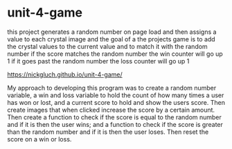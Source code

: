 # unit-4-game
this project generates a random number on page load and then assigns a value to each crystal image
and the goal of a the projects game is to add the crystal values to the current value and to match it with
the random number
if the score matches the random number the win counter will go up 1
if it goes past the random number the loss counter will go up 1

https://nickgluch.github.io/unit-4-game/

My approach to developing this program was to create a random number variable, a win and loss variable to hold the count of how many times a user has won or lost, and a current score to hold and show the users score. Then create images that when clicked increase the score by a certain amount. Then create a function to check if the score is equal to the random number and if it is then the user wins; and a function to check if the score is greater than the random number and if it is then the user loses. Then reset the score on a win or loss.
